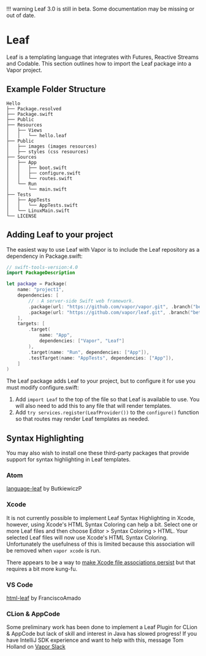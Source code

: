!!! warning
    Leaf 3.0 is still in beta. Some documentation may be missing or out of date.

# Leaf

Leaf is a templating language that integrates with Futures, Reactive Streams and Codable. This section outlines how to import the Leaf package into a Vapor project.

## Example Folder Structure

```
Hello
├── Package.resolved
├── Package.swift
├── Public
├── Resources
│   ├── Views
│   │   └── hello.leaf
├── Public
│   ├── images (images resources)
│   ├── styles (css resources)
├── Sources
│   ├── App
│   │   ├── boot.swift
│   │   ├── configure.swift
│   │   └── routes.swift
│   └── Run
│       └── main.swift
├── Tests
│   ├── AppTests
│   │   └── AppTests.swift
│   └── LinuxMain.swift
└── LICENSE
```

## Adding Leaf to your project

The easiest way to use Leaf with Vapor is to include the Leaf repository as a dependency in Package.swift:

```swift
// swift-tools-version:4.0
import PackageDescription

let package = Package(
    name: "project1",
    dependencies: [
        // 💧 A server-side Swift web framework.
        .package(url: "https://github.com/vapor/vapor.git", .branch("beta")),
        .package(url: "https://github.com/vapor/leaf.git", .branch("beta")),
    ],
    targets: [
        .target(
            name: "App",
            dependencies: ["Vapor", "Leaf"]
        ),
        .target(name: "Run", dependencies: ["App"]),
        .testTarget(name: "AppTests", dependencies: ["App"]),
    ]
)
```

The Leaf package adds Leaf to your project, but to configure it for use you must modify configure.swift:

1. Add `import Leaf` to the top of the file so that Leaf is available to use. You will also need to add this to any file that will render templates.
2. Add `try services.register(LeafProvider())` to the `configure()` function so that routes may render Leaf templates as needed.


## Syntax Highlighting

You may also wish to install one these third-party packages that provide support for syntax highlighting in Leaf templates.

### Atom

[language-leaf](https://atom.io/packages/language-leaf) by ButkiewiczP

### Xcode

It is not currently possible to implement Leaf Syntax Highlighting in Xcode, however, using Xcode's HTML Syntax Coloring can help a bit. Select one or more Leaf files and then choose Editor > Syntax Coloring > HTML.  Your selected Leaf files will now use Xcode's HTML Syntax Coloring.  Unfortunately the usefulness of this is limited because this association will be removed when `vapor xcode` is run.

There appears to be a way to [make Xcode file associations persist](http://stackoverflow.com/questions/9050035/how-to-make-xcode-recognize-a-custom-file-extension-as-objective-c-for-syntax-hi) but that requires a bit more kung-fu.

### VS Code

[html-leaf](https://marketplace.visualstudio.com/items?itemName=Francisco.html-leaf) by FranciscoAmado

### CLion & AppCode

Some preliminary work has been done to implement a Leaf Plugin for CLion & AppCode but lack of skill and interest in Java has slowed progress! If you have IntelliJ SDK experience and want to help with this, message Tom Holland on [Vapor Slack](http://vapor.team)
